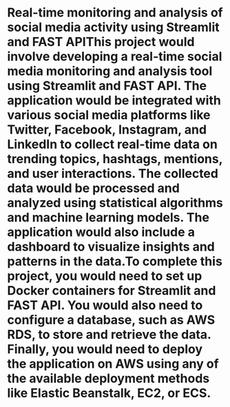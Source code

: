 #  Real-time monitoring and analysis of social media activity using Streamlit and FAST APIThis project would involve developing a real-time social media monitoring and analysis tool using Streamlit and FAST API. The application would be integrated with various social media platforms like Twitter, Facebook, Instagram, and LinkedIn to collect real-time data on trending topics, hashtags, mentions, and user interactions. The collected data would be processed and analyzed using statistical algorithms and machine learning models. The application would also include a dashboard to visualize insights and patterns in the data.To complete this project, you would need to set up Docker containers for Streamlit and FAST API. You would also need to configure a database, such as AWS RDS, to store and retrieve the data. Finally, you would need to deploy the application on AWS using any of the available deployment methods like Elastic Beanstalk, EC2, or ECS.